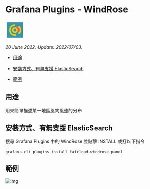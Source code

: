# Grafana Plugins - WindRose

![img](WindRose_icon.png)

*20 June 2022. Update: 2022/07/03.*

* [用途](#use)

* [安裝方式、有無支援 ElasticSearch](#install)

* [範例](#example)

<h2 id="use">用途</h2>

用來簡單描述某一地區風向風速的分布

<h2 id="install">安裝方式、有無支援 ElasticSearch</h2>

搜尋 Grafana Plugins 中的 WindRose 並點擊 INSTALL 或打以下指令

    grafana-cli plugins install fatcloud-windrose-panel

<h2 id="example">範例</h2>

![img](AJAX.png)

